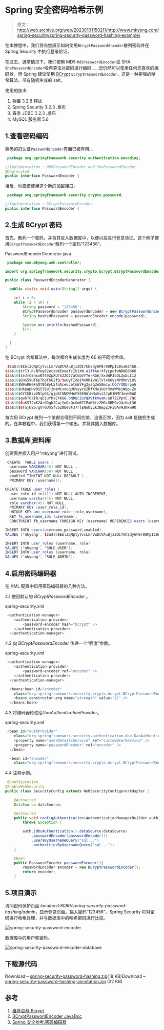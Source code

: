 # Spring 安全密码哈希示例

> 原文：<http://web.archive.org/web/20230101150211/http://www.mkyong.com/spring-security/spring-security-password-hashing-example/>

在本教程中，我们将向您展示如何使用`BCryptPasswordEncoder`散列密码并在 Spring Security 中执行登录验证。

在过去，通常情况下，我们使用 MD5 `Md5PasswordEncoder`或 SHA `ShaPasswordEncoder`哈希算法对密码进行编码……您仍然可以使用任何您喜欢的编码器，但 Spring 建议使用 [BCrypt](http://web.archive.org/web/20220427232537/https://en.wikipedia.org/wiki/Bcrypt) `BCryptPasswordEncoder`，这是一种更强的哈希算法，带有随机生成的 salt。

使用的技术:

1.  弹簧 3.2.8 释放
2.  Spring Security 3.2.3 .发布
3.  春季 JDBC 3.2.3 .发布
4.  MySQL 服务器 5.6

## 1.查看密码编码

熟悉的旧认证`PasswordEncoder`界面已被弃用…

```java
 package org.springframework.security.authentication.encoding;

//Implementation : Md5PasswordEncoder and ShaPasswordEncoder
@Deprecated
public interface PasswordEncoder { 
```

相反，你应该使用这个新的加密接口。

```java
 package org.springframework.security.crypto.password;

//Implementation : BCryptPasswordEncoder
public interface PasswordEncoder { 
```

## 2.生成 BCrypt 密码

首先，散列一个密码，并将其放入数据库中，以便以后进行登录验证。这个例子使用`BCryptPasswordEncoder`散列一个密码“123456”。

PasswordEncoderGenerator.java

```java
 package com.mkyong.web.controller;

import org.springframework.security.crypto.bcrypt.BCryptPasswordEncoder;

public class PasswordEncoderGenerator {

  public static void main(String[] args) {

	int i = 0;
	while (i < 10) {
		String password = "123456";
		BCryptPasswordEncoder passwordEncoder = new BCryptPasswordEncoder();
		String hashedPassword = passwordEncoder.encode(password);

		System.out.println(hashedPassword);
		i++;
	}

  }
} 
```

在 BCrypt 哈希算法中，每次都会生成长度为 60 的不同哈希值。

```java
 $2a$10$EblZqNptyYvcLm/VwDCVAuBjzZOI7khzdyGPBr08PpIi0na624b8.
$2a$10$trT3.R/Nfey62eczbKEnueTcIbJXW.u1ffAo/XfyLpofwNDbEB86O
$2a$10$teJrCEnsxNT49ZpXU7n22O27aCGbVYYe/RG6/XxdWPJbOLZubLIi2
$2a$10$BHG59UT6p7bgT6U2fQ/9wOyTIdejh4Rk1vWilvl4b6ysNPdhnViUS
$2a$10$W9oRWeFmOT0bByL5fmAceucetmEYFg2yzq3e50mcu.CO7rUDb/poG
$2a$10$HApapHvDStTEwjjneMCvxuqUKVyycXZRfXMwjU0rRmaWMsjWQp/Zu
$2a$10$GYCkBzp2NlpGS/qjp5f6NOWHeF56ENAlHNuSssSJpE1MMYJevHBWO
$2a$10$gwbTCaIR/qE1uYhvEY6GG.bNDQcZuYQX9tkVwaK/aD7ZLPptC.7QC
$2a$10$5uKS72xK2ArGDgb2CwjYnOzQcOmB7CPxK6fz2MGcDBM9vJ4rUql36
$2a$10$6TajU85/gVrGUm5fv5Z8beVF37rlENohyLk3BEpZJFi6Av9JNkw9O 
```

每次用 BCrypt 散列一个值都会得到不同的值，这很正常，因为 salt 是随机生成的。在本教程中，我们获得第一个输出，并将其插入数据库。

## 3.数据库ˌ资料库

创建表并插入用户“mkyong”进行测试。

```java
 CREATE  TABLE users (
  username VARCHAR(45) NOT NULL ,
  password VARCHAR(60) NOT NULL ,
  enabled TINYINT NOT NULL DEFAULT 1 ,
  PRIMARY KEY (username));

CREATE TABLE user_roles (
  user_role_id int(11) NOT NULL AUTO_INCREMENT,
  username varchar(45) NOT NULL,
  role varchar(45) NOT NULL,
  PRIMARY KEY (user_role_id),
  UNIQUE KEY uni_username_role (role,username),
  KEY fk_username_idx (username),
  CONSTRAINT fk_username FOREIGN KEY (username) REFERENCES users (username));

INSERT INTO users(username,password,enabled)
VALUES ('mkyong','$2a$10$EblZqNptyYvcLm/VwDCVAuBjzZOI7khzdyGPBr08PpIi0na624b8.', true);

INSERT INTO user_roles (username, role)
VALUES ('mkyong', 'ROLE_USER');
INSERT INTO user_roles (username, role)
VALUES ('mkyong', 'ROLE_ADMIN'); 
```

## 4.启用密码编码器

在 XML 配置中启用密码编码器的几种方法。

4.1 使用默认的 *BCryptPasswordEncoder* 。

spring-security.xml

```java
 <authentication-manager>
	<authentication-provider>
	    <password-encoder hash="bcrypt" />
	</authentication-provider>
  </authentication-manager> 
```

4.2 向 *BCryptPasswordEncoder* 传递一个“强度”参数。

spring-security.xml

```java
 <authentication-manager>
	<authentication-provider>
	    <password-encoder ref="encoder" />
	</authentication-provider>
  </authentication-manager>

  <beans:bean id="encoder" 
	class="org.springframework.security.crypto.bcrypt.BCryptPasswordEncoder">
	<beans:constructor-arg name="strength" value="11" />
  </beans:bean> 
```

4.3 将编码器传递给*DaoAuthenticationProvider*。

spring-security.xml

```java
 <bean id="authProvider" 
	class="org.springframework.security.authentication.dao.DaoAuthenticationProvider">
	<property name="userDetailsService" ref="customUserService" />
	<property name="passwordEncoder" ref="encoder" />
  </bean>

  <bean id="encoder" 
	class="org.springframework.security.crypto.bcrypt.BCryptPasswordEncoder"/> 
```

4.4 注释示例。

```java
 @Configuration
@EnableWebSecurity
public class SecurityConfig extends WebSecurityConfigurerAdapter {

	@Autowired
	DataSource dataSource;

	@Autowired
	public void configAuthentication(AuthenticationManagerBuilder auth) 
		throws Exception {

		auth.jdbcAuthentication().dataSource(dataSource)
			.passwordEncoder(passwordEncoder())
			.usersByUsernameQuery("sql...")
			.authoritiesByUsernameQuery("sql...");
	}	

	@Bean
	public PasswordEncoder passwordEncoder(){
		PasswordEncoder encoder = new BCryptPasswordEncoder();
		return encoder;
	} 
```

## 5.项目演示

访问密码保护页面:*localhost:8080/spring-security-password-hashing/admin*，显示登录页面。输入密码“123456”，Spring Security 将对密码进行哈希处理，并与数据库中的哈希密码进行比较。

![spring-security-password-encoder](img/247840adb22457ae15759c2813987e97.png)

数据库中的用户和密码。

![spring-security-password-encoder-database](img/370825134c0f07473c119f6416d28665.png)

## 下载源代码

Download – [spring-security-password-hashing.zip](http://web.archive.org/web/20220427232537/http://www.mkyong.com/wp-content/uploads/2011/08/spring-security-password-hashing.zip)(18 KB)Download – [spring-security-password-hashing-annotation.zip](http://web.archive.org/web/20220427232537/http://www.mkyong.com/wp-content/uploads/2011/08/spring-security-password-hashing-annotation.zip) (22 KB)

## 参考

1.  [维基百科:Bcrypt](http://web.archive.org/web/20220427232537/https://en.wikipedia.org/wiki/Bcrypt)
2.  [BCryptPasswordEncoder JavaDoc](http://web.archive.org/web/20220427232537/https://docs.spring.io/spring-security/site/docs/3.2.3.RELEASE/apidocs/org/springframework/security/crypto/bcrypt/BCryptPasswordEncoder.html)
3.  [Spring 安全参考:密码编码器](http://web.archive.org/web/20220427232537/https://docs.spring.io/spring-security/site/docs/3.2.3.RELEASE/reference/htmlsingle/#nsa-password-encoder)

<input type="hidden" id="mkyong-current-postId" value="10047">